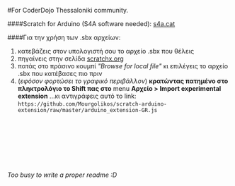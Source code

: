 #For CoderDojo Thessaloniki community.

####Scratch for Arduino (S4A software needed): [s4a.cat](http://s4a.cat)

####Για την χρήση των .sbx αρχείων:

 1. κατεβάζεις στον υπολογιστή σου το αρχείο .sbx που θέλεις
 2. πηγαίνεις στην σελίδα [scratchx.org](http://scratchx.org)
 3. πατάς στο πράσινο κουμπί _"Browse for local file"_ κι επιλέγεις το αρχείο .sbx που κατέβασες πιο πριν
 4. (_εφόσον φορτώσει το γραφικό περιβάλλον_)
    **κρατώντας πατημένο στο πληκτρολόγιο το Shift πας στο** menu **Αρχείο > Import experimental extension** ...κι αντιγράφεις αυτό το link: `https://github.com/Mourgolikos/scratch-arduino-extension/raw/master/arduino_extension-GR.js`

<br><br>
----------
<br><br>
_Too busy to write a proper readme :D_
